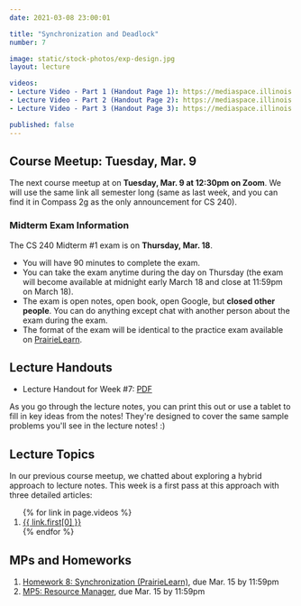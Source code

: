 ```yaml
---
date: 2021-03-08 23:00:01

title: "Synchronization and Deadlock"
number: 7

image: static/stock-photos/exp-design.jpg
layout: lecture

videos:
- Lecture Video - Part 1 (Handout Page 1): https://mediaspace.illinois.edu/media/t/1_14hdsxin
- Lecture Video - Part 2 (Handout Page 2): https://mediaspace.illinois.edu/media/t/1_9uddur8g
- Lecture Video - Part 3 (Handout Page 3): https://mediaspace.illinois.edu/media/t/1_8dns71g1

published: false
---
```


## Course Meetup: Tuesday, Mar. 9

The next course meetup at on **Tuesday, Mar. 9 at 12:30pm on Zoom**.  We will use the same link all semester long (same as last week, and you can find it in Compass 2g as the only announcement for CS 240).

### Midterm Exam Information

The CS 240 Midterm #1 exam is on **Thursday, Mar. 18**.

- You will have 90 minutes to complete the exam.
- You can take the exam anytime during the day on Thursday (the exam will become available at midnight early March 18 and close at 11:59pm on March 18).
- The exam is open notes, open book, open Google, but **closed other people**.  You can do anything except chat with another person about the exam during the exam.
- The format of the exam will be identical to the practice exam available on [PrairieLearn](https://prairielearn.engr.illinois.edu/pl/).


## Lecture Handouts

- Lecture Handout for Week #7: [PDF](/cs240/sp2021/static/lectures/cs240_wk7_lectureHandout.pdf)

As you go through the lecture notes, you can print this out or use a tablet to fill in key ideas from the notes!  They're designed to cover the same sample problems you'll see in the lecture notes! :)


## Lecture Topics

In our previous course meetup, we chatted about exploring a hybrid approach to lecture notes.  This week is a first pass at this approach with three detailed articles:

<ol>
  {% for link in page.videos %}
  <li>
      <a href="{{ link.first[1] }}">{{ link.first[0] }}</a>
  </li>
  {% endfor %}
</ol>



## MPs and Homeworks

1. [Homework 8: Synchronization (PrairieLearn)](/cs240/sp2021/homeworks/hw8/), due Mar. 15 by 11:59pm
2. [MP5: Resource Manager](/cs240/sp2021/mp/mp5/), due Mar. 15 by 11:59pm

